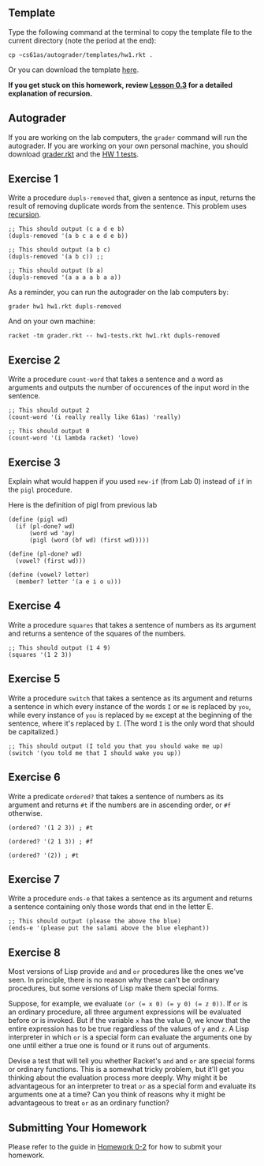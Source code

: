 ## Template

Type the following command at the terminal to copy the template file to the
current directory (note the period at the end):

    
    cp ~cs61as/autograder/templates/hw1.rkt .

Or you can download the template
[here](http://inst.eecs.berkeley.edu/~cs61as/templates/hw1.rkt).

**If you get stuck on this homework, review [Lesson 0.3](https://berkeley-cs61as.github.io/textbook/how-recursion-works.html) 
for a detailed explanation of recursion.**

## Autograder

If you are working on the lab computers, the `grader` command will run the autograder.  If you are working on your own personal machine, you should download [grader.rkt](http://inst.eecs.berkeley.edu/~cs61as/autograder/grader.rkt) and the [HW 1 tests](http://inst.eecs.berkeley.edu/~cs61as/autograder/tests/hw1-tests.rkt).

## Exercise 1

Write a procedure `dupls-removed` that, given a sentence as input, returns the
result of removing duplicate words from the sentence. This problem uses
[recursion](https://berkeley-cs61as.github.io/textbook/how-recursion-works.html).

```
;; This should output (c a d e b)
(dupls-removed '(a b c a e d e b)) 
```

```
;; This should output (a b c)
(dupls-removed '(a b c)) ;;
```

```
;; This should output (b a) 
(dupls-removed '(a a a a b a a))
```

As a reminder, you can run the autograder on the lab computers by:

    
    grader hw1 hw1.rkt dupls-removed

And on your own machine:


    racket -tm grader.rkt -- hw1-tests.rkt hw1.rkt dupls-removed


## Exercise 2

  
Write a procedure `count-word` that takes a sentence and a word as arguments
and outputs the number of occurences of the input word in the sentence.

```
;; This should output 2
(count-word '(i really really like 61as) 'really)
```

```
;; This should output 0
(count-word '(i lambda racket) 'love)
```

## Exercise 3

  
Explain what would happen if you used `new-if` (from Lab 0) instead of `if` in
the `pigl` procedure.

Here is the definition of pigl from previous lab

```
(define (pigl wd)
  (if (pl-done? wd)
      (word wd 'ay)
      (pigl (word (bf wd) (first wd)))))

(define (pl-done? wd)
  (vowel? (first wd)))

(define (vowel? letter)
  (member? letter '(a e i o u)))
```

## Exercise 4

  
Write a procedure `squares` that takes a sentence of numbers as its argument
and returns a sentence of the squares of the numbers.

```
;; This should output (1 4 9)
(squares '(1 2 3))
```

## Exercise 5

  
Write a procedure `switch` that takes a sentence as its argument and returns a
sentence in which every instance of the words `I` or `me` is replaced by `you`,
while every instance of `you` is replaced by `me` except at the beginning of
the sentence, where it's replaced by `I`. (The word `I` is the only word that
should be capitalized.)

```
;; This should output (I told you that you should wake me up)
(switch '(you told me that I should wake you up))
```

## Exercise 6

Write a predicate `ordered?` that takes a sentence of numbers as its argument
and returns `#t` if the numbers are in ascending order, or `#f` otherwise.

```
(ordered? '(1 2 3)) ; #t
```

```
(ordered? '(2 1 3)) ; #f
```

```
(ordered? '(2)) ; #t
```

## Exercise 7

  
Write a procedure `ends-e` that takes a sentence as its argument and returns a
sentence containing only those words that end in the letter E.

```
;; This should output (please the above the blue)
(ends-e '(please put the salami above the blue elephant))
```

## Exercise 8

Most versions of Lisp provide `and` and `or` procedures like the ones we've
seen. In principle, there is no reason why these can't be ordinary procedures,
but some versions of Lisp make them special forms.

Suppose, for example, we
evaluate `(or (= x 0) (= y 0) (= z 0))`. If `or` is an ordinary procedure, all
three argument expressions will be evaluated before or is invoked. But if the
variable `x` has the value 0, we know that the entire expression has to be
true regardless of the values of `y` and `z`. A Lisp interpreter in which `or`
is a special form can evaluate the arguments one by one until either a true
one is found or it runs out of arguments.

Devise a test that will tell you whether Racket's `and` and
`or` are special forms or ordinary functions. This is a somewhat tricky problem,
but it'll get you thinking about the evaluation process more deeply.
Why might it be advantageous for an interpreter to treat `or`
as a special form and evaluate its arguments one at a time? Can you think of
reasons why it might be advantageous to treat `or` as an ordinary function?

## Submitting Your Homework

Please refer to the guide in [Homework 0-2](/textbook/homework-0.2.html) for how to submit your homework.

